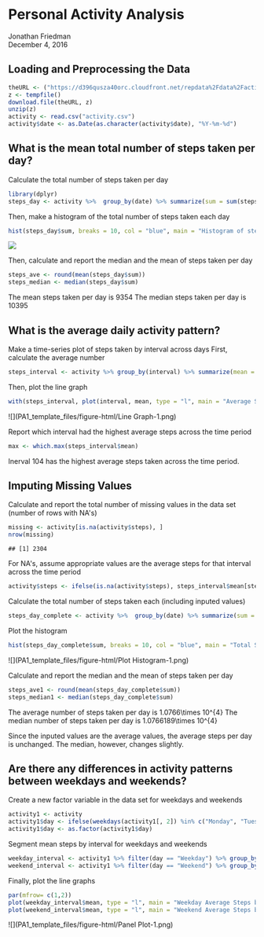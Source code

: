 # Personal Activity Analysis
Jonathan Friedman  
December 4, 2016  

## Loading and Preprocessing the Data


```r
theURL <- ("https://d396qusza40orc.cloudfront.net/repdata%2Fdata%2Factivity.zip")
z <- tempfile()
download.file(theURL, z)
unzip(z)
activity <- read.csv("activity.csv")
activity$date <- as.Date(as.character(activity$date), "%Y-%m-%d")
```

## What is the mean total number of steps taken per day?

Calculate the total number of steps taken per day


```r
library(dplyr)
steps_day <- activity %>%  group_by(date) %>% summarize(sum = sum(steps, na.rm = TRUE))
```

Then, make a histogram of the total number of steps taken each day

```r
hist(steps_day$sum, breaks = 10, col = "blue", main = "Histogram of steps by date", ylab = "Frequency", xlab = "Steps Taken")
```

![](PA1_template_files/figure-html/Histogram-1.png)<!-- -->

Then, calculate and report the median and the mean of steps taken per day

```r
steps_ave <- round(mean(steps_day$sum))
steps_median <- median(steps_day$sum)
```
The mean steps taken per day is 9354
The median steps taken per day is 10395


## What is the average daily activity pattern?

Make a time-series plot of steps taken by interval across days
First, calculate the average number 


```r
steps_interval <- activity %>% group_by(interval) %>% summarize(mean = mean(steps, na.rm = TRUE))
```

Then, plot the line graph

```r
with(steps_interval, plot(interval, mean, type = "l", main = "Average Steps Taken by Interval", ylab = "Average Steps", xlab = "Interval"))
```

![](PA1_template_files/figure-html/Line Graph-1.png)<!-- -->

Report which interval had the highest average steps across the time period


```r
max <- which.max(steps_interval$mean)
```

Inerval 104 has the highest average steps taken across the time period.

## Imputing Missing Values
Calculate and report the total number of missing values in the data set (number of rows with NA's)


```r
missing <- activity[is.na(activity$steps), ]
nrow(missing)
```

```
## [1] 2304
```


For NA's, assume appropriate values are the average steps for that interval across the time period


```r
activity$steps <- ifelse(is.na(activity$steps), steps_interval$mean[steps_interval$interval %in% activity$interval], activity$steps)
```

Calculate the total number of steps taken each (including inputed values)


```r
steps_day_complete <- activity %>%  group_by(date) %>% summarize(sum = sum(steps))
```

Plot the histogram

```r
hist(steps_day_complete$sum, breaks = 10, col = "blue", main = "Total Steps Taken By Day", ylab = "Frequency", xlab = "Number of Steps")
```

![](PA1_template_files/figure-html/Plot Histogram-1.png)<!-- -->

Calculate and report the median and the mean of steps taken per day

```r
steps_ave1 <- round(mean(steps_day_complete$sum))
steps_median1 <- median(steps_day_complete$sum)
```

The average number of steps taken per day is 1.0766\times 10^{4}
The median number of steps taken per day is 1.0766189\times 10^{4}


Since the inputed values are the average values, the average steps per day is unchanged. The median, however, changes slightly.

## Are there any differences in activity patterns between weekdays and weekends?

Create a new factor variable in the data set for weekdays and weekends


```r
activity1 <- activity
activity1$day <- ifelse(weekdays(activity1[, 2]) %in% c("Monday", "Tuesday", "Wednesday", "Thursday", "Friday"), "Weekday", "Weekend")
activity1$day <- as.factor(activity1$day)
```

Segment mean steps by interval for weekdays and weekends


```r
weekday_interval <- activity1 %>% filter(day == "Weekday") %>% group_by(interval) %>% summarize(mean = mean(steps))
weekend_interval <- activity1 %>% filter(day == "Weekend") %>% group_by(interval) %>% summarize(mean = mean(steps))
```


Finally, plot the line graphs


```r
par(mfrow= c(1,2))
plot(weekday_interval$mean, type = "l", main = "Weekday Average Steps by Interval", xlab = "Interval", ylab = "Average Steps")
plot(weekend_interval$mean, type = "l", main = "Weekend Average Steps by Interval", xlab = "Interval", ylab = "Average Steps")
```

![](PA1_template_files/figure-html/Panel Plot-1.png)<!-- -->



